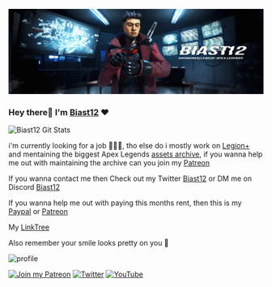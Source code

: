 ![Banner](/Main-Header.png)

### Hey there👋 I'm [Biast12](https://twitter.com/Biast12) ❤️

![Biast12 Git Stats](https://github-readme-stats.vercel.app/api?username=Biast12&show_icons=true&theme=radical&count_private=true)

i'm currently looking for a job 👨‍🎓😊, tho else do i mostly work on [Legion+](https://github.com/r-ex/LegionPlus) and mentaining the biggest Apex Legends [assets archive](https://biast12.site), if you wanna help me out with maintaining the archive can you join my [Patreon](http://patreon.com/Biast12)

If you wanna contact me then Check out my Twitter [Biast12](https://twitter.com/Biast12) or DM me on Discord [Biast12](https://discordapp.com/channels/@me/648679147085889536)

If you wanna help me out with paying this months rent, then this is my [Paypal](https://Paypal.me/Biast12) or [Patreon](http://patreon.com/Biast12)

My [LinkTree](http://linktr.ee/biast12)

Also remember your smile looks pretty on you 🥰

![profile](https://discord.c99.nl/widget/theme-3/648679147085889536.png)

[![Join my Patreon](https://img.shields.io/badge/-Join%20my%20Patreon-brightgreen)](https://Patreon.com/Biast12)
[![Twitter](https://img.shields.io/twitter/follow/Biast12?style=social)](https://twitter.com/intent/follow?screen_name=Biast12) [![YouTube](https://img.shields.io/youtube/channel/subscribers/UC8MNiXA0QTDElQDnj_xxvZg?style=social)](https://www.youtube.com/channel/UC8MNiXA0QTDElQDnj_xxvZg)
